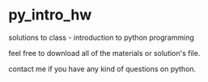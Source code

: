 # py_intro_hw
solutions to class - introduction to python programming

feel free to download all of the materials or solution's file.

contact me if you have any kind of questions on python.
